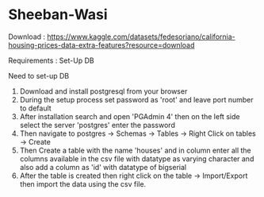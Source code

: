 # Sheeban-Wasi

Download : https://www.kaggle.com/datasets/fedesoriano/california-housing-prices-data-extra-features?resource=download

Requirements : Set-Up DB

Need to set-up DB
1) Download and install postgresql from your browser
2) During the setup process set password as 'root' and leave port number to default
3) After installation search and open 'PGAdmin 4' then on the left side select the server 'postgres' enter the password
4) Then navigate to postgres -> Schemas -> Tables -> Right Click on tables -> Create
5) Then Create a table with the name 'houses' and in column enter all the columns available in the csv file with datatype as varying character and also add a column as 'id' with datatype of bigserial
6) After the table is created then right click on the table -> Import/Export then import the data using the csv file.
